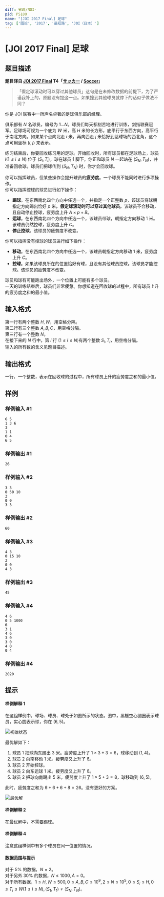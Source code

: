 ```yaml
---
diff: 省选/NOI-
pid: P5100
name: "[JOI 2017 Final] 足球"
tag: ['图论', '2017', '最短路', 'JOI（日本）']
---
```

# [JOI 2017 Final] 足球
## 题目描述

**题目译自 [JOI 2017 Final](https://www.ioi-jp.org/joi/2016/2017-ho/) T4「[サッカー](https://www.ioi-jp.org/joi/2016/2017-ho/2017-ho.pdf) / [Soccer](https://www.ioi-jp.org/joi/2016/2017-ho/2017-ho-en.pdf)」**

> 「假定球滚动时可以穿过其他球员」这句是在未修改数据的前提下，为了严谨我补上的，原题没有提这一点。如果撞到其他球员就停下的话似乎做法不同？

你是 JOI 联赛中一所声名卓著的足球俱乐部的经理。

俱乐部有 $N$ 名球员，编号为 $1\ldots N$。球员们每天都刻苦地进行训练，剑指联赛冠军。足球场可视为一个底为 $W$ 米，高 $H$ 米的长方形，底平行于东西方向，高平行于南北方向。如果某个点向北走 $i$ 米，再向西走 $j$ 米恰好到达球场的西北角，这个点可用坐标 $(i, j)$ 来表示。

练习结束后，你要回收练习用的足球。开始回收时，所有球员都在足球场上，球员 $i (1\leqslant i\leqslant N)$ 位于 $(S_i, T_i)$，球在球员 $1$ 脚下。你正和球员 $N$ 一起站在 $(S_N, T_N)$，并准备回收球。球员们把球传到 $(S_N, T_N)$ 时，你才会回收球。

你可以指挥球员，但某些操作会提升球员的**疲劳度**。一个球员不能同时进行多项操作。  
你可以指挥控球的球员进行如下操作：
* **踢球**。在东西南北四个方向中任选一个，并指定一个正整数 $p$，该球员将球朝指定方向踢出恰好 $p$ 米。**假定球滚动时可以穿过其他球员**。该球员不会移动，且自动停止控球，疲劳度上升 $A\times p+B$。
* **运球**。在东西南北四个方向中任选一个，该球员带球，朝指定方向移动 $1$ 米。该球员仍然控球，疲劳度上升 $C$。
* **停止控球**。该球员的疲劳度不改变。

你可以指挥没有控球的球员进行如下操作：
* **移动**。在东西南北四个方向中任选一个，该球员朝指定方向移动 $1$ 米，疲劳度上升 $C$。
* **控球**。如果该球员所在的位置恰好有球，且没有其他球员控球，该球员才能控球。该球员的疲劳度不改变。

球员和球有可能跑出场外，一个位置上可能有多个球员。  
一天的训练结束后，球员们非常疲惫。你想知道在回收球的过程中，所有球员上升的疲劳度之和的最小值。
## 输入格式

第一行有两个整数 $H, W$，用空格分隔。  
第二行有三个整数 $A, B, C$，用空格分隔。  
第三行有一个整数 $N$。  
在接下来的 $N$ 行中，第 $i$ 行 $(1\leqslant i\leqslant N)$有两个整数 $S_i, T_i$，用空格分隔。  
输入的所有数的含义见题目描述。
## 输出格式

一行，一个整数，表示在回收球的过程中，所有球员上升的疲劳度之和的最小值。
## 样例

### 样例输入 #1
```
6 5
1 3 6
3
1 1
0 4
6 5
```
### 样例输出 #1
```
26
```
### 样例输入 #2
```
3 3
0 50 10
2
0 0
3 3
```
### 样例输出 #2
```
60
```
### 样例输入 #3
```
4 3
0 15 10
2
0 0
4 3
```
### 样例输出 #3
```
45
```
### 样例输入 #4
```
4 6
0 5 1000
6
3 1
4 6
3 0
3 0
4 0
0 4
```
### 样例输出 #4
```
2020
```
## 提示

#### 样例解释 1
在这组样例中，球场、球员、球处于如图所示的状态。图中，黑框空心圆圈表示球员，实心圆表示球，你在 $(6,5)$。

![初始状态](https://s1.ax1x.com/2018/12/11/FYUzwQ.png)

最优解如下：
1. 球员 $1$ 把球向东踢出 $3$ 米。疲劳度上升了 $1\times 3+3=6$，球移动到 $(1,4)$。
2. 球员 $2$ 向南移动 $1$ 米。疲劳度又上升了 $6$。
3. 球员 $2$ 开始控球。
4. 球员 $2$ 向东运球 $1$ 米。疲劳度又上升了 $6$。
5. 球员 $2$ 把球向南踢出 $5$ 米，疲劳度上升了 $1\times 5+3=8$，球移动到 $(6,5)$。

此时，疲劳度之和为 $6+6+6+8=26$。没有更好的方案。

![最优解](http://www.z4a.net/images/2017/12/10/JOI2017T4-2.png)

#### 样例解释 2
在最优解中，不需要踢球。

#### 样例解释 4
注意这组样例中有多个球员在同一位置的情况。

#### 数据范围与提示
对于 $5\%$ 的数据，$N=2$。  
对于另外 $30\%$ 的数据，$N\leqslant 1000, A=0$。  
对于所有数据，$1\leqslant H,W\leqslant 500, 0\leqslant A, B, C\leqslant 10^9, 2\leqslant N\leqslant 10^5, 0\leqslant S_i\leqslant H, 0\leqslant T_i\leqslant W(1\leqslant i\leqslant N), (S_1, T_1)\neq(S_N, T_N)$。
